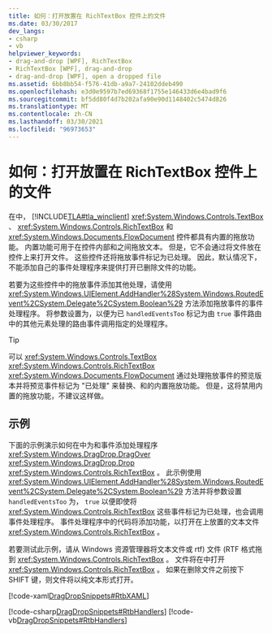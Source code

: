 ```yaml
---
title: 如何：打开放置在 RichTextBox 控件上的文件
ms.date: 03/30/2017
dev_langs:
- csharp
- vb
helpviewer_keywords:
- drag-and-drop [WPF], RichTextBox
- RichTextBox [WPF], drag-and-drop
- drag-and-drop [WPF], open a dropped file
ms.assetid: 6bb8bb54-f576-41db-a9a7-24102ddeb490
ms.openlocfilehash: e3d0e9597b7ed69368f1755e146433d6e4bad9f6
ms.sourcegitcommit: bf5dd80f4d7b202afa90e90d1148402c5474d826
ms.translationtype: MT
ms.contentlocale: zh-CN
ms.lasthandoff: 03/30/2021
ms.locfileid: "96973653"
---
```

# <a name="how-to-open-a-file-that-is-dropped-on-a-richtextbox-control"></a>如何：打开放置在 RichTextBox 控件上的文件

在中， [!INCLUDE[TLA#tla_winclient](../../../includes/tlasharptla-winclient-md.md)] <xref:System.Windows.Controls.TextBox> 、 <xref:System.Windows.Controls.RichTextBox> 和 <xref:System.Windows.Documents.FlowDocument> 控件都具有内置的拖放功能。 内置功能可用于在控件内部和之间拖放文本。 但是，它不会通过将文件放在控件上来打开文件。 这些控件还将拖放事件标记为已处理。 因此，默认情况下，不能添加自己的事件处理程序来提供打开已删除文件的功能。

若要为这些控件中的拖放事件添加其他处理，请使用 <xref:System.Windows.UIElement.AddHandler%28System.Windows.RoutedEvent%2CSystem.Delegate%2CSystem.Boolean%29> 方法添加拖放事件的事件处理程序。 将参数设置为，以便为已 `handledEventsToo` 标记为由 `true` 事件路由中的其他元素处理的路由事件调用指定的处理程序。

> [!TIP]
> 可以 <xref:System.Windows.Controls.TextBox> <xref:System.Windows.Controls.RichTextBox> <xref:System.Windows.Documents.FlowDocument> 通过处理拖放事件的预览版本并将预览事件标记为 "已处理" 来替换、和的内置拖放功能。 但是，这将禁用内置的拖放功能，不建议这样做。

## <a name="example"></a>示例

下面的示例演示如何在中为和事件添加处理程序 <xref:System.Windows.DragDrop.DragOver> <xref:System.Windows.DragDrop.Drop> <xref:System.Windows.Controls.RichTextBox> 。 此示例使用 <xref:System.Windows.UIElement.AddHandler%28System.Windows.RoutedEvent%2CSystem.Delegate%2CSystem.Boolean%29> 方法并将参数设置 `handledEventsToo` 为， `true` 以便即使将 <xref:System.Windows.Controls.RichTextBox> 这些事件标记为已处理，也会调用事件处理程序。 事件处理程序中的代码将添加功能，以打开在上放置的文本文件 <xref:System.Windows.Controls.RichTextBox> 。

若要测试此示例，请从 Windows 资源管理器将文本文件或 rtf) 文件 (RTF 格式拖到 <xref:System.Windows.Controls.RichTextBox> 。 文件将在中打开 <xref:System.Windows.Controls.RichTextBox> 。 如果在删除文件之前按下 SHIFT 键，则文件将以纯文本形式打开。

[!code-xaml[DragDropSnippets#RtbXAML](~/samples/snippets/csharp/VS_Snippets_Wpf/dragdropsnippets/cs/mainwindow.xaml#rtbxaml)]

[!code-csharp[DragDropSnippets#RtbHandlers](~/samples/snippets/csharp/VS_Snippets_Wpf/dragdropsnippets/cs/mainwindow.xaml.cs#rtbhandlers)]
[!code-vb[DragDropSnippets#RtbHandlers](~/samples/snippets/visualbasic/VS_Snippets_Wpf/dragdropsnippets/vb/mainwindow.xaml.vb#rtbhandlers)]
